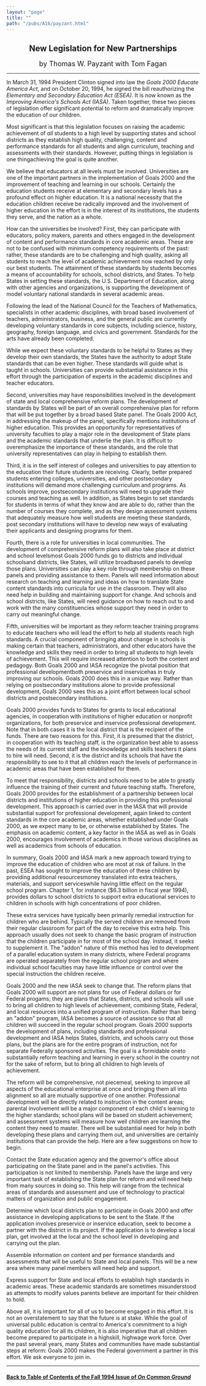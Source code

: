 ```yaml
---
layout: "page"
title: ""
path: "/pubs/A16/payzant.html"
---
```

<main>
<center>
<h2>
New Legislation for New Partnerships</h2>
<p><font size="+1">by Thomas W. Payzant with Tom Fagan</font>
</p></center>
<hr/>
In March 31, 1994 President Clinton signed into law the <i>Goals 2000
Educate America Act</i>, and on October 20, 1994, he signed the bill
reauthorizing the <i>Elementary and Secondary Education Act (ESEA)</i>.
It is now known as the <i>Improving America's Schools Act (IASA)</i>.
Taken together, these two pieces of legislation offer significant
potential to reform and dramatically improve the education of our
children.
<p>
Most significant is that this legislation focuses on raising the  academic
achievement of <i>all</i> students to a high level by supporting  states
and school districts as they establish high quality, challenging,  content
and performance standards for all students and align  curriculum, teaching
and assessments with their standards.   However, putting things in
legislation is one thing­achieving the goal  is quite another.
</p><p>
We believe that educators at all levels must be involved.   Universities
are one of the important partners in the implementation  of Goals 2000 and
the improvement of teaching and learning in our  schools.  Certainly the
education students receive at elementary and  secondary levels has a
profound effect on higher education.  It is a  national necessity that the
education children receive be radically  improved and the involvement of
higher education in the effort is in  the interest of its institutions,
the students they serve, and the nation  as a whole.
</p><p>
How can the universities be involved?  First, they can participate  with
educators, policy makers, parents and others engaged in the  development
of content and performance standards in core academic  areas.  These are
not to be confused with minimum competency  requirements of the past:
rather, these standards are to be  challenging and high quality, asking
all students to reach the level of  academic achievement now reached by
only our best students.  The  attainment of these standards by students
becomes a means of  accountability for schools, school districts, and
States.  To help States  in setting these standards, the U.S. Department
of Education, along  with other agencies and organizations, is supporting
the development  of model voluntary national standards in several academic
areas.
</p><p>
Following the lead of the National Council for the Teachers of
Mathematics, specialists in other academic disciplines, with broad­
based involvement of teachers, administrators, business, and the  general
public are currently developing voluntary standards in core  subjects,
including science, history, geography, foreign language, and  civics and
government.  Standards for the arts have already been  completed.
</p><p>
While we expect these voluntary standards to be helpful to States as  they
develop their own standards, the States have the authority to  adopt State
standards that can be even higher.  These standards will  guide what is
taught in schools.  Universities can provide substantial  assistance in
this effort through the participation of experts in the  academic
disciplines and teacher educators.
</p><p>
Second, universities may have responsibilities involved in the
development of state and local comprehensive reform plans. The
development of standards by States will be part of an overall
comprehensive plan for reform that will be put together by a broad  based
State panel. The Goals 2000 Act, in addressing the makeup of  the panel,
specifically mentions institutions of higher education. This  provides an
opportunity for representatives of university faculties to  play a major
role in the development of State plans and the academic  standards that
underlie the plan. It is difficult to overemphasize the  importance of
these standards, and the role that university  representatives can play in
helping to establish them.
</p><p>
Third, it is in the self interest of colleges and universities to pay
attention to the education their future students are receiving. Clearly,
better prepared students entering colleges, universities, and other
post­secondary institutions will demand more challenging curriculum
and programs. As schools improve, post­secondary institutions will
need to upgrade their courses and teaching as well. In addition, as
States begin to set standards for students in terms of what they  know and
are able to do, rather than the number of courses they  complete, and as
they design assessment systems that adequately  measure how well students
are meeting these standards, post­ secondary institutions will have
to develop new ways of evaluating  their applicants and designing programs
for them.
</p><p>
Fourth, there is a role for universities in local communities. The
development of comprehensive reform plans will also take place at
district and school levels­most Goals 2000 funds go to districts and
individual schools­and districts, like States, will utilize
broad­based  panels to develop those plans. Universities can play a
key role  through membership on these panels and providing assistance to
them. Panels will need information about research on teaching and
learning and ideas on how to translate State content standards into
curricula for use in the classroom. They will also need help in  building
and maintaining support for change. And schools and school  districts,
like States, will need guidance on how to reach out to and  work with the
many constituencies whose support they need in  order to carry out
meaningful change.
</p><p>
Fifth, universities will be important as they reform teacher training
programs to educate teachers who will lead the effort to help all
students reach high standards. A crucial component of bringing about
change in schools is making certain that teachers, administrators, and
other educators have the knowledge and skills they need in order to  bring
all students to high levels of achievement. This will require  increased
attention to both the content and pedagogy.  Both Goals  2000 and IASA
recognize the pivotal position that professional  development­both
pre­service and in­service­has in truly improving  our
schools. Goals 2000 does this in a unique way. Rather than  relying on
post­secondary institutions alone to provide professional
development, Goals 2000 sees this as a joint effort between local  school
districts and post­secondary institutions.
</p><p>
Goals 2000 provides funds to States for grants to local educational
agencies, in cooperation with institutions of higher education or
nonprofit organizations, for both pre­service and in­service
professional development. Note that in both cases it is the local
district that is the recipient of the funds. There are two reasons for
this. First, it is presumed that the district, in cooperation with its
teaching staff, is the organization best able to assess the needs of its
current staff and the knowledge and skills teachers it plans to hire  will
need. Second, it is the district and its schools that have the
responsibility to see to it that all children reach the levels of
performance in academic areas that have been established for them.
</p><p>
To meet that responsibility, districts and schools need to be able to
greatly influence the training of their current and future teaching
staffs. Therefore, Goals 2000 provides for the establishment of a
partnership between local districts and institutions of higher  education
in providing this professional development. This approach  is carried over
in the IASA that will provide substantial support for  professional
development, again linked to content standards in the  core academic
areas, whether established under Goals 2000, as we  expect many to be, or
otherwise established by States. The emphasis  on academic content, a key
factor in the IASA as well as in Goals  2000, encourages involvement of
academics in those various  disciplines as well as academics from schools
of education.
</p><p>
In summary, Goals 2000 and IASA mark a new approach toward  trying to
improve the education of children who are most at risk of  failure. In the
past, ESEA has sought to improve the education of  these children by
providing additional resources­money translated  into extra teachers,
materials, and support services­while having  little effect on the
regular school program. Chapter 1, for instance  ($6.3 billion in fiscal
year 1994), provides dollars to school districts  to support extra
educational services to children in schools with high  concentrations of
poor children.
</p><p>
These extra services have typically been primarily remedial  instruction
for children who are behind. Typically the served  children are removed
from their regular classroom for part of the  day to receive this extra
help. This approach usually does not seek to  change the basic program of
instruction that the children participate  in for most of the school day.
Instead, it seeks to supplement it.  The  "add­on" nature of this
method has led to development of a parallel  education system in many
districts, where Federal programs are  operated separately from the
regular school program and where  individual school faculties may have
little influence or control over  the special instruction the children
receive.   
</p><p>
Goals 2000 and the new IASA seek to change that.  The reform plans  that
Goals 2000 will support are not plans for use of Federal dollars  or for
Federal progams; they are plans that States, districts, and  schools will
use to bring all children to high levels of achievement,  combining State,
Federal, and local resources into a unified program  of instruction.
Rather than being an "add­on" program, IASA  becomes a source of
assistance so that all children will succeed in the  regular school
program.  Goals 2000 supports the development of  plans, including
standards and professional development and  IASA  helps States, districts,
and schools carry out those plans, but the  plans are for the entire
program of instruction, not for separate  Federally sponsored activities.
The goal is a formidable one­to  substantially reform teaching and
learning in every school in the  country not for the sake of reform, but
to bring all children to high  levels of achievement.
</p><p>
The reform will be comprehensive, not piecemeal, seeking to  improve all
aspects of the educational enterprise at once and  bringing them all into
alignment so all are mutually supportive of  one another.  Professional
development will be directly related to  instruction in the content areas;
parental involvement will be a major  component of each child's learning
to the higher standards; school  plans will be based on student
achievement; and assessment systems  will measure how well children are
learning the content they need to  master.  There will be substantial need
for help in both developing  these plans and carrying them out, and
universities are certainly  institutions that can provide the help.  Here
are a few suggestions on  how to begin.
</p><p>
­Contact the State education agency and the governor's office about
participating on the State panel and in the panel's activities.  This
participation is not limited to membership.  Panels have the large  and
very important task of establishing the State plan for reform and  will
need help from many sources in doing so.  This help will range  from the
technical areas of standards and assessment and use of  technology to
practical matters of organization and public  engagement.
</p><p>
­Determine which local districts plan to participate in Goals 2000
and  offer assistance in developing applications to be sent to the State.
If  the application involves preservice or in­service education, seek
to  become a partner with the district in its project.  If the application
is  to develop a local plan, get involved at the local and the school
level  in developing and carrying out the plan.
</p><p>
­Assemble information on content and per­	formance standards
and assessments that will be useful to State and local panels.  This  will
be a new area where many panel members will need help and  support.
</p><p>
­Express support for State and local efforts to establish high
standards in academic areas.  These academic standards are  sometimes
misunderstood as attempts to modify values parents  believe are important
for their children to hold.
</p><p>
Above all, it is important for all of us to become engaged in this
effort.  It is not an overstatement to say that the future is at stake.
While the goal of universal public education is central to America's
commitment to a high quality education  for all its children, it is also
imperative that all children become prepared to participate in a
high­skill, high­wage work force.  Over the past several years,
many  States and communities have made substantial steps at reform:
Goals 2000 makes the Federal government a partner in this effort.   We ask
everyone to join in.
</p><hr/>
<h4><a href=".\">Back to
Table of Contents of the Fall 1994 Issue of <i>On Common
Ground</i></a>
</h4>
</main>